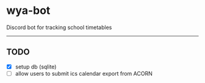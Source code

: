 # wya-bot
Discord bot for tracking school timetables

---

## TODO

- [X] setup db (sqlite)
- [ ] allow users to submit ics calendar export from ACORN
